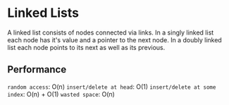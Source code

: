 # Linked Lists

A linked list consists of nodes connected via links.
In a singly linked list each node has it's value and a pointer to the next node.
In a doubly linked list each node points to its next as well as its previous.

## Performance

`random access`: O(n)
`insert/delete at head`: O(1)
`insert/delete at some index`: O(n) + O(1)
`wasted space`: O(n)
